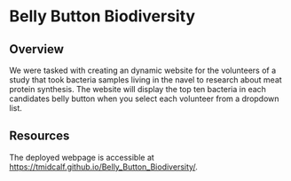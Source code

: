 # Belly Button Biodiversity

## Overview

We were tasked with creating an dynamic website for the volunteers of a study that took bacteria samples living in the navel to research about meat protein synthesis. The website will display the top ten bacteria in each candidates belly button when you select each volunteer from a dropdown list.

## Resources

The deployed webpage is accessible at https://tmidcalf.github.io/Belly_Button_Biodiversity/.